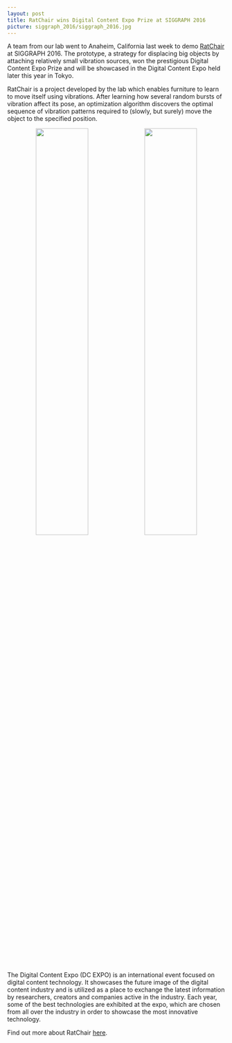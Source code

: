 ```yaml
---
layout: post
title: RatChair wins Digital Content Expo Prize at SIGGRAPH 2016
picture: siggraph_2016/siggraph_2016.jpg
---
```


A team from our lab went to Anaheim, California last week to demo <a href = "../../../../projects/ratchair/">RatChair</a> at SIGGRAPH 2016. The prototype, a strategy for displacing big objects by attaching relatively small vibration sources, won the prestigious Digital Content Expo Prize and will be showcased in the Digital Content Expo held later this year in Tokyo.

RatChair is a project developed by the lab which enables furniture to learn to move itself using vibrations. After learning how several random bursts of vibration affect its pose, an optimization algorithm discovers the optimal sequence of vibration patterns required to (slowly, but surely) move the object to the specified position.

<div style = "text-align: center;"><img src = "../../../../news/img/siggraph_2016/siggraph_crowd.jpg" style = "width:49%;"/> <img src = "../../../../news/img/siggraph_2016/siggraph_crowd2.jpg" style = "width:49%;"/></div><br>

The Digital Content Expo (DC EXPO) is an international event focused on digital content technology. It showcases the future image of the digital content industry and is utilized as a place to exchange the latest information by researchers, creators and companies active in the industry. Each year, some of the best technologies are exhibited at the expo, which are chosen from all over the industry in order to showcase the most innovative technology.

Find out more about RatChair <a target = "_blank" href = "../../../../projects/ratchair/">here</a>.
